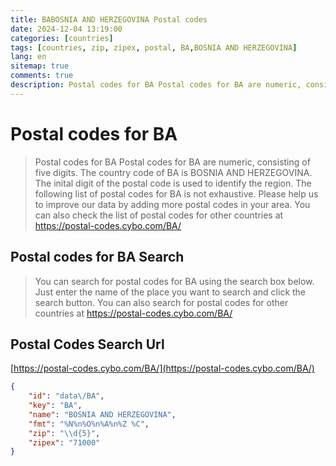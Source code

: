 ```yaml
---
title: BABOSNIA AND HERZEGOVINA Postal codes 
date: 2024-12-04 13:19:00
categories: [countries]
tags: [countries, zip, zipex, postal, BA,BOSNIA AND HERZEGOVINA]
lang: en
sitemap: true
comments: true
description: Postal codes for BA Postal codes for BA are numeric, consisting of five digits. The country code of BA is BOSNIA AND HERZEGOVINA. The inital digit of the postal code is used to identify the region. The following list of postal codes for BA is not exhaustive. Please help us to improve our data by adding more postal codes in your area. You can also check the list of postal codes for other countries at https://postal-codes.cybo.com/BA/
---
```


# Postal codes for BA
> Postal codes for BA Postal codes for BA are numeric, consisting of five digits. The country code of BA is BOSNIA AND HERZEGOVINA. The inital digit of the postal code is used to identify the region. The following list of postal codes for BA is not exhaustive. Please help us to improve our data by adding more postal codes in your area. You can also check the list of postal codes for other countries at https://postal-codes.cybo.com/BA/

## Postal codes for BA Search 
> You can search for postal codes for BA using the search box below. Just enter the name of the place you want to search and click the search button. You can also search for postal codes for other countries at https://postal-codes.cybo.com/BA/

## Postal Codes Search Url

[https://postal-codes.cybo.com/BA/](https://postal-codes.cybo.com/BA/)
```json
{
    "id": "data\/BA",
    "key": "BA",
    "name": "BOSNIA AND HERZEGOVINA",
    "fmt": "%N%n%O%n%A%n%Z %C",
    "zip": "\\d{5}",
    "zipex": "71000"
}
```

